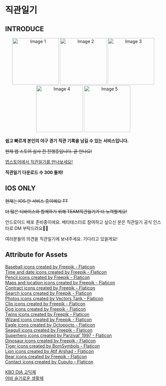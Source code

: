 # 직관일기

## INTRODUCE

<p align="center">
  <img src="https://github.com/hyeoz/match-diary/assets/76167244/e0f09f69-1e27-46a7-b7a0-984149c3d665" alt="Image 1" width="150" />
  <img src="https://github.com/hyeoz/match-diary/assets/76167244/6e128a44-dc5d-421d-be20-44c3d2973a5f" alt="Image 2" width="150"/>
  <img src="https://github.com/hyeoz/match-diary/assets/76167244/2440e73b-ebde-43b4-85ef-f33729b5392c" alt="Image 3" width="150"/>
  <img src="https://github.com/hyeoz/match-diary/assets/76167244/9a89ec87-1090-44a0-a29f-7899c470403c" alt="Image 4" width="150"/>
  <img src="https://github.com/hyeoz/match-diary/assets/76167244/fb490698-aa61-4fdc-9bc9-025e16b30045" alt="Image 5" width="150"/>
</p>

<strong>쉽고 빠르게 본인의 야구 경기 직관 기록을 남길 수 있는 서비스입니다.</strong>

~~현재 앱 스토어 심사 전 진행중입니다. 곧 만나요!~~

[앱스토어에서 직관일기를 만나보세요!](https://apps.apple.com/kr/app/%EC%A7%81%EA%B4%80%EC%9D%BC%EA%B8%B0/id6503297796?l=en-GB)

**직관일기 다운로드 수 300 돌파!**

## IOS ONLY

~~현재는 IOS 만 서비스 중이에요 TT~~

~~더 많은 디바이스와 함께하기 위해 TEAM직관일기가 더 노력할게요!~~

안드로이드 배포 준비중이에요. 베타테스터로 참여하고 싶으신 분은 직관일기 공식 인스타로 DM 부탁드려요🙏🏻

여러분들의 의견을 직관일기에 보내주세요. 기다리고 있을게요!

## Attribute for Assets

<a href="https://www.flaticon.com/free-icons/baseball" title="baseball icons">Baseball icons created by Freepik - Flaticon</a><br />
<a href="https://www.flaticon.com/free-icons/time-and-date" title="time and date icons">Time and date icons created by Freepik - Flaticon</a><br />
<a href="https://www.flaticon.com/free-icons/pencil" title="pencil icons">Pencil icons created by Freepik - Flaticon</a><br />
<a href="https://www.flaticon.com/free-icons/maps-and-location" title="maps and location icons">Maps and location icons created by Freepik - Flaticon</a><br />
<a href="https://www.flaticon.com/free-icons/contract" title="contract icons">Contract icons created by Freepik - Flaticon</a><br />
<a href="https://www.flaticon.com/free-icons/search" title="search icons">Search icons created by Freepik - Flaticon</a><br />
<a href="https://www.flaticon.com/free-icons/photos" title="photos icons">Photos icons created by Vectors Tank - Flaticon</a><br />
<a href="https://www.flaticon.com/free-icons/clip" title="clip icons">Clip icons created by Freepik - Flaticon</a><br />
<a href="https://www.flaticon.com/free-icons/dog" title="dog icons">Dog icons created by Freepik - Flaticon</a><br />
<a href="https://www.flaticon.com/free-icons/twins" title="twins icons">Twins icons created by Freepik - Flaticon</a><br />
<a href="https://www.flaticon.com/free-icons/wizard" title="wizard icons">Wizard icons created by Freepik - Flaticon</a><br />
<a href="https://www.flaticon.com/free-icons/eagle" title="eagle icons">Eagle icons created by Octopocto - Flaticon</a><br />
<a href="https://www.flaticon.com/free-icons/seagull" title="seagull icons">Seagull icons created by Freepik - Flaticon</a><br />
<a href="https://www.flaticon.com/free-icons/superhero" title="superhero icons">Superhero icons created by Parzival’ 1997 - Flaticon</a><br />
<a href="https://www.flaticon.com/free-icons/dinosaur" title="dinosaur icons">Dinosaur icons created by Freepik - Flaticon</a><br />
<a href="https://www.flaticon.com/free-icons/tiger" title="tiger icons">Tiger icons created by BomSymbols - Flaticon</a><br />
<a href="https://www.flaticon.com/free-icons/lion" title="lion icons">Lion icons created by Atif Arshad - Flaticon</a><br />
<a href="https://www.flaticon.com/free-icons/bear" title="bear icons">Bear icons created by Freepik - Flaticon</a><br />
<a href="https://www.flaticon.com/free-icons/contact" title="contact icons">Contact icons created by Cuputo - Flaticon</a>

<a href="https://www.koreabaseball.com/Reference/etc/KboFont.aspx">KBO DIA 고딕체</a><br />
<a href="http://uhbeefont.com/font/w/UhBeeSeulvely.html">어비 슬기로운 생활체</a>
